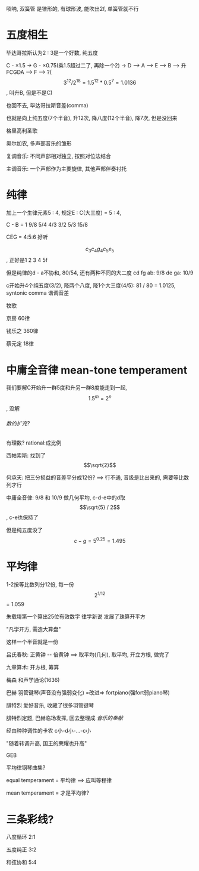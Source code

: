 唢呐, 双簧管 是锥形的, 有球形波, 能吹出2f, 单簧管就不行

# 五度相生

毕达哥拉斯认为2 : 3是一个好数, 纯五度

C - ×1.5 -> G - ×0.75(乘1.5超过二了, 再除一个2) -> D --> A --> E --> B --> 升FCGDA --> F --> ?($$3^{12} / 2^{18} = 1.5^{12} * 0.5^{7} = 1.0136$$, 叫升B, 但是不是C)

也回不去, 毕达哥拉斯音差(comma)

也就是向上纯五度(7个半音), 升12次, 降八度(12个半音), 降7次, 但是没回来

格里高利圣歌

奥尔加农, 多声部音乐的雏形

复调音乐: 不同声部相对独立, 按照对位法结合

主调音乐: 一个声部作为主要旋律, 其他声部伴奏衬托

# 纯律

加上一个生律元素5 : 4, 规定E : C(大三度) = 5 : 4,

C - B = 1 9/8 5/4 4/3 3/2 5/3 15/8

CEG = 4:5:6 好听

$$c_3 c_4 g_4 c_5 e_5$$, 正好是1 2 3 4  5f

但是纯律的d - a不协和, 80/54, 还有两种不同的大二度 cd fg ab: 9/8 de ga: 10/9

c开始升4个纯五度(3/2), 降两个八度, 降1个大三度(4/5): 81 / 80 = 1.0125, syntonic comma 谐调音差

牧歌

京房 60律

钱乐之 360律

蔡元定 18律

# 中庸全音律 mean-tone temperament

我们要解C开始升一群5度和升另一群8度能走到一起, $$1.5^m = 2^n$$, 没解

###### 数的扩充?

有理数? rational:成比例

西帕索斯: 找到了$$\sqrt{2}$$

何承天: 把三分损益的音差平分成12份? ==> 行不通, 音级是比出来的, 需要等比数列才行

中庸全音律: 9/8 和 10/9 做几何平均, c-d-e中的d取$$\sqrt{5} / 2$$, c-e也保持了

但是纯五度没了 $$c-g = 5^{0.25} = 1.495$$

# 平均律

1-2按等比数列分12份, 每一份$$2^{1/12}$$ = 1.059

朱载堉第一个算出25位有效数字 律学新说 发展了珠算开平方

"凡学开方, 需造大算盘"

这样一个半音就是一份

吕氏春秋: 正黄钟 -- 倍黄钟 ==> 取平均(几何), 取平均, 开立方根, 做完了

九章算术: 开方根, 筹算

梅森 和声学通论(1636)

巴赫 羽管键琴(声音没有强弱变化) =改进=> fortpiano(强fort弱piano琴)

腓特烈 爱好音乐, 收藏了很多羽管键琴

腓特烈定题, 巴赫临场发挥, 回去整理成 *音乐的奉献*

经由种种调性的卡农 c小-d小-...-c小

"随着转调升高, 国王的荣耀也升高"

GEB

平均律钢琴曲集?

equal temperament = 平均律 ==> 应叫等程律

mean temperament = 才是平均律?

# 三条彩线?

八度循环 2:1

五度纯正 3:2

和弦协和 5:4
